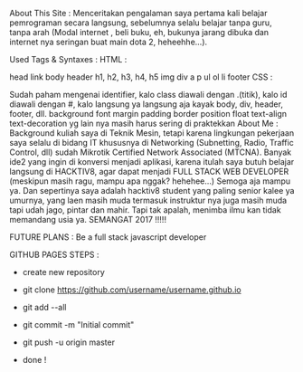 About This Site : Menceritakan pengalaman saya pertama kali belajar pemrograman secara langsung, sebelumnya selalu belajar tanpa guru, tanpa arah (Modal internet , beli buku, eh, bukunya jarang dibuka dan internet nya seringan buat main dota 2, heheehhe...).

Used Tags & Syntaxes : HTML :

head
link
body
header
h1, h2, h3, h4, h5
img
div
a
p
ul
ol
li
footer
CSS :

Sudah paham mengenai identifier, kalo class diawali dengan .(titik), kalo id diawali dengan #, kalo langsung ya langsung aja kayak body, div, header, footer, dll.
background
font
margin
padding
border
position
float
text-align
text-decoration
yg lain nya masih harus sering di praktekkan
About Me : Background kuliah saya di Teknik Mesin, tetapi karena lingkungan pekerjaan saya selalu di bidang IT khususnya di Networking (Subnetting, Radio, Traffic Control, dll) sudah Mikrotik Certified Network Associated (MTCNA). Banyak ide2 yang ingin di konversi menjadi aplikasi, karena itulah saya butuh belajar langsung di HACKTIV8, agar dapat menjadi FULL STACK WEB DEVELOPER (meskipun masih ragu, mampu apa nggak? hehehee...) Semoga aja mampu ya. Dan sepertinya saya adalah hacktiv8 student yang paling senior kalee ya umurnya, yang laen masih muda termasuk instruktur nya juga masih muda tapi udah jago, pintar dan mahir. Tapi tak apalah, menimba ilmu kan tidak memandang usia ya. SEMANGAT 2017 !!!!!

FUTURE PLANS :
Be a full stack javascript developer

GITHUB PAGES STEPS :
- create new repository
- git clone https://github.com/username/username.github.io
- git add --all
- git commit -m "Initial commit"
- git push -u origin master

- done !